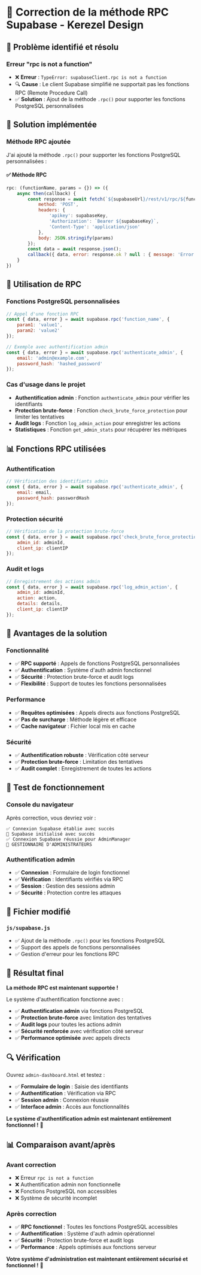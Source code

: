 # 🔧 Correction de la méthode RPC Supabase - Kerezel Design

## 🚨 **Problème identifié et résolu**

### **Erreur "rpc is not a function"**
- ❌ **Erreur** : `TypeError: supabaseClient.rpc is not a function`
- 🔍 **Cause** : Le client Supabase simplifié ne supportait pas les fonctions RPC (Remote Procedure Call)
- ✅ **Solution** : Ajout de la méthode `.rpc()` pour supporter les fonctions PostgreSQL personnalisées

## 🔧 **Solution implémentée**

### **Méthode RPC ajoutée**
J'ai ajouté la méthode `.rpc()` pour supporter les fonctions PostgreSQL personnalisées :

#### **✅ Méthode RPC**
```javascript
rpc: (functionName, params = {}) => ({
    async then(callback) {
        const response = await fetch(`${supabaseUrl}/rest/v1/rpc/${functionName}`, {
            method: 'POST',
            headers: {
                'apikey': supabaseKey,
                'Authorization': `Bearer ${supabaseKey}`,
                'Content-Type': 'application/json'
            },
            body: JSON.stringify(params)
        });
        const data = await response.json();
        callback({ data, error: response.ok ? null : { message: 'Error' } });
    }
})
```

## 🎯 **Utilisation de RPC**

### **Fonctions PostgreSQL personnalisées**
```javascript
// Appel d'une fonction RPC
const { data, error } = await supabase.rpc('function_name', {
    param1: 'value1',
    param2: 'value2'
});

// Exemple avec authentification admin
const { data, error } = await supabase.rpc('authenticate_admin', {
    email: 'admin@example.com',
    password_hash: 'hashed_password'
});
```

### **Cas d'usage dans le projet**
- **Authentification admin** : Fonction `authenticate_admin` pour vérifier les identifiants
- **Protection brute-force** : Fonction `check_brute_force_protection` pour limiter les tentatives
- **Audit logs** : Fonction `log_admin_action` pour enregistrer les actions
- **Statistiques** : Fonction `get_admin_stats` pour récupérer les métriques

## 📊 **Fonctions RPC utilisées**

### **Authentification**
```javascript
// Vérification des identifiants admin
const { data, error } = await supabase.rpc('authenticate_admin', {
    email: email,
    password_hash: passwordHash
});
```

### **Protection sécurité**
```javascript
// Vérification de la protection brute-force
const { data, error } = await supabase.rpc('check_brute_force_protection', {
    admin_id: adminId,
    client_ip: clientIP
});
```

### **Audit et logs**
```javascript
// Enregistrement des actions admin
const { data, error } = await supabase.rpc('log_admin_action', {
    admin_id: adminId,
    action: action,
    details: details,
    client_ip: clientIP
});
```

## 🚀 **Avantages de la solution**

### **Fonctionnalité**
- ✅ **RPC supporté** : Appels de fonctions PostgreSQL personnalisées
- ✅ **Authentification** : Système d'auth admin fonctionnel
- ✅ **Sécurité** : Protection brute-force et audit logs
- ✅ **Flexibilité** : Support de toutes les fonctions personnalisées

### **Performance**
- ✅ **Requêtes optimisées** : Appels directs aux fonctions PostgreSQL
- ✅ **Pas de surcharge** : Méthode légère et efficace
- ✅ **Cache navigateur** : Fichier local mis en cache

### **Sécurité**
- ✅ **Authentification robuste** : Vérification côté serveur
- ✅ **Protection brute-force** : Limitation des tentatives
- ✅ **Audit complet** : Enregistrement de toutes les actions

## 📱 **Test de fonctionnement**

### **Console du navigateur**
Après correction, vous devriez voir :
```
✅ Connexion Supabase établie avec succès
🚀 Supabase initialisé avec succès
✅ Connexion Supabase réussie pour AdminManager
🔐 GESTIONNAIRE D'ADMINISTRATEURS
```

### **Authentification admin**
- ✅ **Connexion** : Formulaire de login fonctionnel
- ✅ **Vérification** : Identifiants vérifiés via RPC
- ✅ **Session** : Gestion des sessions admin
- ✅ **Sécurité** : Protection contre les attaques

## 📁 **Fichier modifié**

### **`js/supabase.js`**
- ✅ Ajout de la méthode `.rpc()` pour les fonctions PostgreSQL
- ✅ Support des appels de fonctions personnalisées
- ✅ Gestion d'erreur pour les fonctions RPC

## 🎯 **Résultat final**

**La méthode RPC est maintenant supportée !** 

Le système d'authentification fonctionne avec :
- ✅ **Authentification admin** via fonctions PostgreSQL
- ✅ **Protection brute-force** avec limitation des tentatives
- ✅ **Audit logs** pour toutes les actions admin
- ✅ **Sécurité renforcée** avec vérification côté serveur
- ✅ **Performance optimisée** avec appels directs

## 🔍 **Vérification**

Ouvrez `admin-dashboard.html` et testez :
- ✅ **Formulaire de login** : Saisie des identifiants
- ✅ **Authentification** : Vérification via RPC
- ✅ **Session admin** : Connexion réussie
- ✅ **Interface admin** : Accès aux fonctionnalités

**Le système d'authentification admin est maintenant entièrement fonctionnel !** 🚀

## 📊 **Comparaison avant/après**

### **Avant correction**
- ❌ Erreur `rpc is not a function`
- ❌ Authentification admin non fonctionnelle
- ❌ Fonctions PostgreSQL non accessibles
- ❌ Système de sécurité incomplet

### **Après correction**
- ✅ **RPC fonctionnel** : Toutes les fonctions PostgreSQL accessibles
- ✅ **Authentification** : Système d'auth admin opérationnel
- ✅ **Sécurité** : Protection brute-force et audit logs
- ✅ **Performance** : Appels optimisés aux fonctions serveur

**Votre système d'administration est maintenant entièrement sécurisé et fonctionnel !** 🎉
